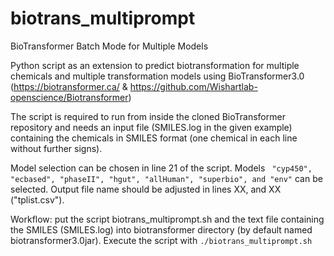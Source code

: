 # biotrans_multiprompt
BioTransformer Batch Mode for Multiple Models

Python script as an extension to predict biotransformation for multiple chemicals and multiple transformation models using BioTransformer3.0 (https://biotransformer.ca/ & https://github.com/Wishartlab-openscience/Biotransformer)

The script is required to run from inside the cloned BioTransformer repository and needs an input file (SMILES.log in the given example) containing the chemicals in SMILES format (one chemical in each line without further signs).

Model selection can be chosen in line 21 of the script. Models ``` "cyp450", "ecbased", "phaseII", "hgut", "allHuman", "superbio", and "env"```  can be selected.
Output file name should be adjusted in lines XX, and XX ("tplist.csv").

Workflow:
put the script biotrans_multiprompt.sh and the text file containing the SMILES (SMILES.log) into biotransformer directory (by default named biotransformer3.0jar).
Execute the script with 
```./biotrans_multiprompt.sh``` 


